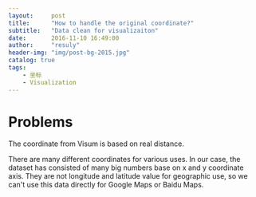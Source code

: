 ```yaml
---
layout:     post
title:      "How to handle the original coordinate?"
subtitle:   "Data clean for visualizaiton"
date:       2016-11-10 16:49:00
author:     "resuly"
header-img: "img/post-bg-2015.jpg"
catalog: true
tags:
    - 坐标
    - Visualization
---
```


# Problems
The coordinate from Visum is based on real distance.

There are many different coordinates for various uses. In our case, the dataset has consisted of many big numbers base on x and y coordinate axis. They are not longitude and latitude value for geographic use, so we can't use this data directly for Google Maps or Baidu Maps. 